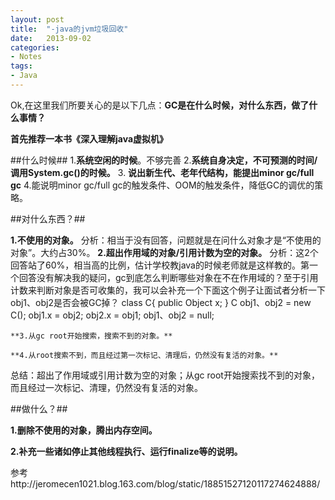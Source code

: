 ```yaml
---
layout: post
title:  "-java的jvm垃圾回收"
date:   2013-09-02
categories: 
- Notes 
tags:
- Java
---
```


Ok,在这里我们所要关心的是以下几点：**GC是在什么时候，对什么东西，做了什么事情？**

**首先推荐一本书《深入理解java虚拟机》**

##什么时候##
1.**系统空闲的时候**。不够完善
2.**系统自身决定，不可预测的时间/调用System.gc()的时候。**
3. **说出新生代、老年代结构，能提出minor gc/full gc**
4.能说明minor gc/full gc的触发条件、OOM的触发条件，降低GC的调优的策略。

##对什么东西？##

   **1.不使用的对象。**
    分析：相当于没有回答，问题就是在问什么对象才是“不使用的对象”。大约占30%。
   **2.超出作用域的对象/引用计数为空的对象。**
    分析：这2个回答站了60%，相当高的比例，估计学校教java的时候老师就是这样教的。第一个回答没有解决我的疑问，gc到底怎么判断哪些对象在不在作用域的？至于引用计数来判断对象是否可收集的，我可以会补充一个下面这个例子让面试者分析一下obj1、obj2是否会被GC掉？
    class C{
         public Object x;
    }
    C obj1、obj2 = new C();
    obj1.x = obj2;
    obj2.x = obj1;
    obj1、obj2 = null;

    **3.从gc root开始搜索，搜索不到的对象。**

    **4.从root搜索不到，而且经过第一次标记、清理后，仍然没有复活的对象。**
    
总结：超出了作用域或引用计数为空的对象；从gc root开始搜索找不到的对象，而且经过一次标记、清理，仍然没有复活的对象。

##做什么？##

**1.删除不使用的对象，腾出内存空间。**
    
**2.补充一些诸如停止其他线程执行、运行finalize等的说明。**


  参考http://jeromecen1021.blog.163.com/blog/static/18851527120117274624888/
